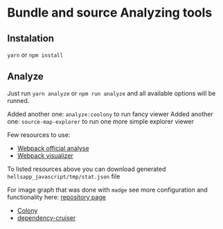 # Bundle and source Analyzing tools

## Instalation

`yarn` or `npm install`

## Analyze

Just run `yarn analyze` or `npm run analyze` and all available options will be runned.

Added another one: `analyze:coolony` to run fancy viewer
Added another one: `source-map-explorer` to run one more simple explorer viewer

Few resources to use:

* [Webpack official analyse](https://webpack.github.io/analyse/)
* [Webpack visualizer](https://chrisbateman.github.io/webpack-visualizer/)

To listed resources above you can download generated `hellsapp_javascript/tmp/stat.json` file

For image graph that was done with `madge` see more configuration and functionality here:
[repository page](https://github.com/pahen/madge)

* [Colony](https://github.com/hughsk/colony)
* [dependency-cruiser](https://github.com/sverweij/dependency-cruiser)
